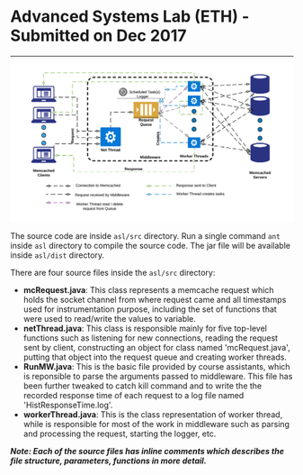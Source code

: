 # Advanced Systems Lab (ETH) - Submitted on Dec 2017
---

![Architecture of ASL](/img/ASL.png)

The source code are inside `asl/src` directory. Run a single command ``ant`` inside `asl` directory to compile the source code. The jar file will be available inside `asl/dist` directory. 

There are four source files inside the `asl/src` directory:

* **mcRequest.java**: This class represents a memcache request which holds the socket channel from where request came and all timestamps used for instrumentation purpose, including the set of functions that were used to read/write the values to variable.  
* **netThread.java**: This class is responsible mainly for five top-level functions such as listening for new connections, reading the request sent by client, constructing an object for class named 'mcRequest.java', putting that object into the request queue and creating worker threads. 
* **RunMW.java**: This is the basic file provided by course assistants, which is reponsible to parse the arguments passed to middleware. This file has been further tweaked to catch kill command and to write the the recorded response time of each request to a log file named 'HistResponseTime.log'. 
* **workerThread.java**: This is the class representation of worker thread, while is responsible for most of the work in middleware such as parsing and processing the request, starting the logger, etc. 

**_Note: Each of the source files has inline comments which describes the file structure, parameters, functions in more detail._**
